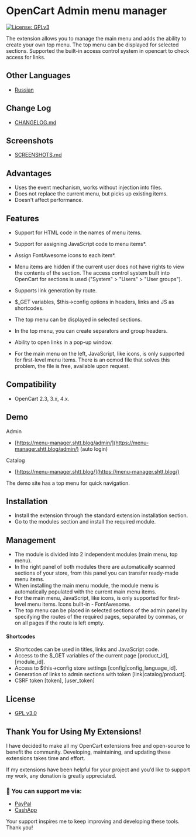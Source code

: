 # OpenCart Admin menu manager
[![License: GPLv3](https://img.shields.io/badge/license-GPL%20V3-green?style=plastic)](LICENSE)

The extension allows you to manage the main menu and adds the ability to create your own top menu. The top menu can be displayed for selected sections. Supported the built-in access control system in opencart to check access for links.

## Other Languages

* [Russian](README_RU.md)

## Change Log

* [CHANGELOG.md](docs/CHANGELOG.md)

## Screenshots

* [SCREENSHOTS.md](docs/SCREENSHOTS.md)

## Advantages

* Uses the event mechanism, works without injection into files.
* Does not replace the current menu, but picks up existing items.
* Doesn't affect performance.

## Features

* Support for HTML code in the names of menu items.
* Support for assigning JavaScript code to menu items*.
* Assign FontAwesome icons to each item*.
* Menu items are hidden if the current user does not have rights to view the contents of the section. The access control system built into OpenCart for sections is used ("System" > "Users" > "User groups").
* Supports link generation by route.
* $_GET variables, $this->config options in headers, links and JS as shortcodes.
* The top menu can be displayed in selected sections.
* In the top menu, you can create separators and group headers.
* Ability to open links in a pop-up window.

* For the main menu on the left, JavaScript, like icons, is only supported for first-level menu items. There is an ocmod file that solves this problem, the file is free, available upon request.

## Compatibility

* OpenCart 2.3, 3.x, 4.x.

## Demo

Admin

* [https://menu-manager.shtt.blog/admin/](https://menu-manager.shtt.blog/admin/) (auto login)

Catalog

* [https://menu-manager.shtt.blog/](https://menu-manager.shtt.blog/)

The demo site has a top menu for quick navigation.

## Installation

* Install the extension through the standard extension installation section.
* Go to the modules section and install the required module.

## Management

* The module is divided into 2 independent modules (main menu, top menu).
* In the right panel of both modules there are automatically scanned sections of your store, from this panel you can transfer ready-made menu items.
* When installing the main menu module, the module menu is automatically populated with the current main menu items.
* For the main menu, JavaScript, like icons, is only supported for first-level menu items. Icons built-in - FontAwesome.
* The top menu can be placed in selected sections of the admin panel by specifying the routes of the required pages, separated by commas, or on all pages if the route is left empty.


#### Shortcodes

* Shortcodes can be used in titles, links and JavaScript code.
* Access to the $_GET variables of the current page [product_id], [module_id].
* Access to $this->config store settings [config|config_language_id].
* Generation of links to admin sections with token [link|catalog/product].
* CSRF token [token], [user_token]

## License

* [GPL v3.0](LICENSE.MD)

## Thank You for Using My Extensions!

I have decided to make all my OpenCart extensions free and open-source to benefit the community. Developing, maintaining, and updating these extensions takes time and effort.

If my extensions have been helpful for your project and you’d like to support my work, any donation is greatly appreciated.

### 💙 You can support me via:

* [PayPal](https://paypal.me/TalgatShashakhmetov?country.x=US&locale.x=en_US)
* [CashApp](https://cash.app/$TalgatShashakhmetov)

Your support inspires me to keep improving and developing these tools. Thank you!
